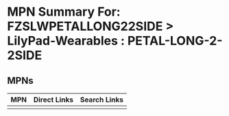 



# MPN Summary For: FZSLWPETALLONG22SIDE > LilyPad-Wearables : PETAL-LONG-2-2SIDE

## MPNs
  

|MPN|Direct Links|Search Links|
| :--- | :--- | :--- |
||||
